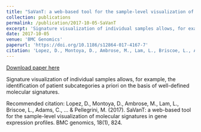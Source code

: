 ```yaml
---
title: "SaVanT: a web-based tool for the sample-level visualization of molecular signatures in gene expression profiles"
collection: publications
permalink: /publication/2017-10-05-SaVanT
excerpt: 'Signature visualization of individual samples allows, for example, the identification of patient subcategories a priori on the basis of well-defined molecular signatures.'
date: 2017-10-05
venue: 'BMC Genomics'
paperurl: 'https://doi.org/10.1186/s12864-017-4167-7'
citation: 'Lopez, D., Montoya, D., Ambrose, M., Lam, L., Briscoe, L., Adams, C., ... &amp; Pellegrini, M. (2017). SaVanT: a web-based tool for the sample-level visualization of molecular signatures in gene expression profiles. BMC genomics, 18(1), 824.'
---
```


<a href='https://doi.org/10.1186/s12864-017-4167-7'>Download paper here</a>

Signature visualization of individual samples allows, for example, the identification of patient subcategories a priori on the basis of well-defined molecular signatures.

Recommended citation: Lopez, D., Montoya, D., Ambrose, M., Lam, L., Briscoe, L., Adams, C., ... & Pellegrini, M. (2017). SaVanT: a web-based tool for the sample-level visualization of molecular signatures in gene expression profiles. BMC genomics, 18(1), 824.
